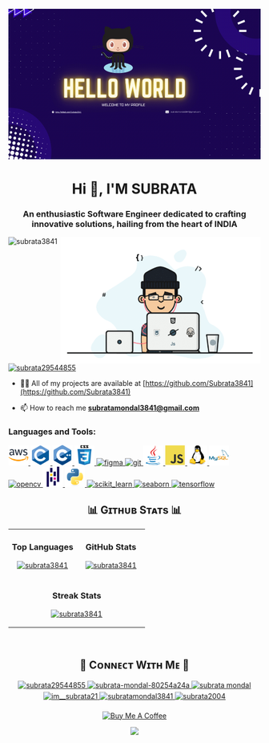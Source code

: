 <!-- Banner Image -->
<p align="center">
    <img src="./Subratamondal.gif" alt="Banner Image" width="100%" height="300px"/>
  </p>
  
<h1 align="center">Hi 👋, I'M SUBRATA</h1>
<h3 align="center">An enthusiastic Software Engineer dedicated to crafting innovative solutions, hailing from the heart of INDIA</h3>
<img align="right" alt="coding" width="400" src="./coding.gif">
<p align="left"><img src="https://komarev.com/ghpvc/?username=subrata3841&label=Profile%20views&color=0e75b6&style=flat" alt="subrata3841" /> </p>

<p align="left"> <a href="https://twitter.com/subrata29544855" target="blank"><img src="https://img.shields.io/twitter/follow/subrata29544855?logo=twitter&style=for-the-badge" alt="subrata29544855" /></a> </p>

- 👨‍💻 All of my projects are available at [https://github.com/Subrata3841](https://github.com/Subrata3841)

- 📫 How to reach me **subratamondal3841@gmail.com**

<!-- <h3 align="left">Connect with me:</h3>
<p align="left">
<a href="https://twitter.com/subrata29544855" target="blank"><img align="center" src="https://raw.githubusercontent.com/rahuldkjain/github-profile-readme-generator/master/src/images/icons/Social/twitter.svg" alt="subrata29544855" height="30" width="40" /></a>
<a href="https://linkedin.com/in/subrata-mondal-80254a24a" target="blank"><img align="center" src="https://raw.githubusercontent.com/rahuldkjain/github-profile-readme-generator/master/src/images/icons/Social/linked-in-alt.svg" alt="subrata-mondal-80254a24a" height="30" width="40" /></a>
<a href="https://fb.com/subrata mondal" target="blank"><img align="center" src="https://raw.githubusercontent.com/rahuldkjain/github-profile-readme-generator/master/src/images/icons/Social/facebook.svg" alt="subrata mondal" height="30" width="40" /></a>
<a href="https://instagram.com/im__subrata21" target="blank"><img align="center" src="https://raw.githubusercontent.com/rahuldkjain/github-profile-readme-generator/master/src/images/icons/Social/instagram.svg" alt="im__subrata21" height="30" width="40" /></a>
<a href="https://www.leetcode.com/subratamondal3841" target="blank"><img align="center" src="https://raw.githubusercontent.com/rahuldkjain/github-profile-readme-generator/master/src/images/icons/Social/leet-code.svg" alt="subratamondal3841" height="30" width="40" /></a>
<a href="https://auth.geeksforgeeks.org/user/subrata2004" target="blank"><img align="center" src="https://raw.githubusercontent.com/rahuldkjain/github-profile-readme-generator/master/src/images/icons/Social/geeks-for-geeks.svg" alt="subrata2004" height="30" width="40" /></a>
</p> -->

<h3 align="left">Languages and Tools:</h3>
<p align="left"> <a href="https://aws.amazon.com" target="_blank" rel="noreferrer"> <img src="https://raw.githubusercontent.com/devicons/devicon/master/icons/amazonwebservices/amazonwebservices-original-wordmark.svg" alt="aws" width="40" height="40"/> </a> <a href="https://www.cprogramming.com/" target="_blank" rel="noreferrer"> <img src="https://raw.githubusercontent.com/devicons/devicon/master/icons/c/c-original.svg" alt="c" width="40" height="40"/> </a> <a href="https://www.w3schools.com/cpp/" target="_blank" rel="noreferrer"> <img src="https://raw.githubusercontent.com/devicons/devicon/master/icons/cplusplus/cplusplus-original.svg" alt="cplusplus" width="40" height="40"/> </a> <a href="https://www.w3schools.com/css/" target="_blank" rel="noreferrer"> <img src="https://raw.githubusercontent.com/devicons/devicon/master/icons/css3/css3-original-wordmark.svg" alt="css3" width="40" height="40"/> </a> <a href="https://www.figma.com/" target="_blank" rel="noreferrer"> <img src="https://www.vectorlogo.zone/logos/figma/figma-icon.svg" alt="figma" width="40" height="40"/> </a> <a href="https://git-scm.com/" target="_blank" rel="noreferrer"> <img src="https://www.vectorlogo.zone/logos/git-scm/git-scm-icon.svg" alt="git" width="40" height="40"/> </a> <a href="https://www.java.com" target="_blank" rel="noreferrer"> <img src="https://raw.githubusercontent.com/devicons/devicon/master/icons/java/java-original.svg" alt="java" width="40" height="40"/> </a> <a href="https://developer.mozilla.org/en-US/docs/Web/JavaScript" target="_blank" rel="noreferrer"> <img src="https://raw.githubusercontent.com/devicons/devicon/master/icons/javascript/javascript-original.svg" alt="javascript" width="40" height="40"/> </a> <a href="https://www.linux.org/" target="_blank" rel="noreferrer"> <img src="https://raw.githubusercontent.com/devicons/devicon/master/icons/linux/linux-original.svg" alt="linux" width="40" height="40"/> </a> <a href="https://www.mysql.com/" target="_blank" rel="noreferrer"> <img src="https://raw.githubusercontent.com/devicons/devicon/master/icons/mysql/mysql-original-wordmark.svg" alt="mysql" width="40" height="40"/> </a> <a href="https://opencv.org/" target="_blank" rel="noreferrer"> <img src="https://www.vectorlogo.zone/logos/opencv/opencv-icon.svg" alt="opencv" width="40" height="40"/> </a> <a href="https://pandas.pydata.org/" target="_blank" rel="noreferrer"> <img src="https://raw.githubusercontent.com/devicons/devicon/2ae2a900d2f041da66e950e4d48052658d850630/icons/pandas/pandas-original.svg" alt="pandas" width="40" height="40"/> </a> <a href="https://www.python.org" target="_blank" rel="noreferrer"> <img src="https://raw.githubusercontent.com/devicons/devicon/master/icons/python/python-original.svg" alt="python" width="40" height="40"/> </a> <a href="https://scikit-learn.org/" target="_blank" rel="noreferrer"> <img src="https://upload.wikimedia.org/wikipedia/commons/0/05/Scikit_learn_logo_small.svg" alt="scikit_learn" width="40" height="40"/> </a> <a href="https://seaborn.pydata.org/" target="_blank" rel="noreferrer"> <img src="https://seaborn.pydata.org/_images/logo-mark-lightbg.svg" alt="seaborn" width="40" height="40"/> </a> <a href="https://www.tensorflow.org" target="_blank" rel="noreferrer"> <img src="https://www.vectorlogo.zone/logos/tensorflow/tensorflow-icon.svg" alt="tensorflow" width="40" height="40"/> </a> </p>

<!--Github stats Table--> 
<h2 align="center">📊 Gɪᴛʜᴜʙ Sᴛᴀᴛs 📊</h2>

<table width="100%">
  <tr>
    <td width="50%">
      <h3 align="center"><strong>Top Languages</strong></h3>
      <p align="center">
        <a href="https://github.com/subrata3841">
          <img align="center" src="https://github-readme-stats.vercel.app/api/top-langs?username=subrata3841&show_icons=true&locale=en&layout=compact" alt="subrata3841" />
        </a>
      </p>
    </td>
    <td width="50%">
      <h3 align="center"><strong>GitHub Stats</strong></h3>
      <p align="center">
        <a href="https://github.com/subrata3841">
          <img align="center" src="https://github-readme-stats.vercel.app/api?username=subrata3841&show_icons=true&locale=en" alt="subrata3841" />
        </a>
      </p>
    </td>
  </tr>
  <tr>
    <td colspan="2">
      <h3 align="center"><strong>Streak Stats</strong></h3>
      <p align="center">
        <a href="https://github.com/subrata3841">
          <img align="center" src="https://github-readme-streak-stats.herokuapp.com/?user=subrata3841&" alt="subrata3841" />
        </a>
      </p>
    </td>
  </tr>
</table>
<br />
<!--Contact Section--> 

<h2 align="center">🤝 Cᴏɴɴᴇᴄᴛ Wɪᴛʜ Mᴇ 🤝 </h2>
<div align="center">
  
<a href="https://twitter.com/subrata29544855" target="_blank">
  <img src="https://raw.githubusercontent.com/rahuldkjain/github-profile-readme-generator/master/src/images/icons/Social/twitter.svg" width="50" height="50" alt="subrata29544855" style="margin-bottom: 5px;" />
</a>

<a href="https://linkedin.com/in/subrata-mondal-80254a24a" target="_blank">
  <img src="https://raw.githubusercontent.com/rahuldkjain/github-profile-readme-generator/master/src/images/icons/Social/linked-in-alt.svg" width="50" height="50" alt="subrata-mondal-80254a24a" style="margin-bottom: 5px;" />
</a>

<a href="https://fb.com/subrata mondal" target="_blank">
  <img src="https://raw.githubusercontent.com/rahuldkjain/github-profile-readme-generator/master/src/images/icons/Social/facebook.svg" width="50" height="50" alt="subrata mondal" style="margin-bottom: 5px;" />
</a>

<a href="https://instagram.com/im__subrata21" target="_blank">
  <img src="https://raw.githubusercontent.com/rahuldkjain/github-profile-readme-generator/master/src/images/icons/Social/instagram.svg" width="50" height="50" alt="im__subrata21" style="margin-bottom: 5px;" />
</a>

<a href="https://www.leetcode.com/subratamondal3841" target="_blank">
  <img src="https://raw.githubusercontent.com/rahuldkjain/github-profile-readme-generator/master/src/images/icons/Social/leet-code.svg" width="50" height="50" alt="subratamondal3841" style="margin-bottom: 5px;" />
</a>

<a href="https://auth.geeksforgeeks.org/user/subrata2004" target="_blank">
  <img src="https://raw.githubusercontent.com/rahuldkjain/github-profile-readme-generator/master/src/images/icons/Social/geeks-for-geeks.svg" width="50" height="50" alt="subrata2004" style="margin-bottom: 5px;" />
</a>
</div>
<br/>

<!--Buy me a coffee-->
<div align="center">
<a href="https://www.buymeacoffee.com/subrata3841" target="_blank">
  <img src="https://cdn.buymeacoffee.com/buttons/v2/default-yellow.png" alt="Buy Me A Coffee" style="height: 40px !important; width: 200px !important;" />
</a>
</div>
<!--Footer--> 
<p align="center">
  <img src="https://capsule-render.vercel.app/api?type=waving&color=gradient&height=65&section=footer"/>
</p>

